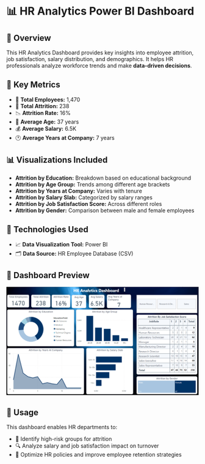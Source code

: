 
# 📊 HR Analytics Power BI Dashboard

## 📝 Overview

This HR Analytics Dashboard provides key insights into employee attrition, job satisfaction, salary distribution, and demographics. It helps HR professionals analyze workforce trends and make **data-driven decisions**.


## 🔢 Key Metrics

* 👥 **Total Employees:** 1,470
* 🔄 **Total Attrition:** 238
* 📉 **Attrition Rate:** 16%
* 🎂 **Average Age:** 37 years
* 💰 **Average Salary:** 6.5K
* 🕐 **Average Years at Company:** 7 years


## 📊 Visualizations Included

*  **Attrition by Education:** Breakdown based on educational background
*  **Attrition by Age Group:** Trends among different age brackets
*  **Attrition by Years at Company:** Varies with tenure
*  **Attrition by Salary Slab:** Categorized by salary ranges
*  **Attrition by Job Satisfaction Score:** Across different roles
*  **Attrition by Gender:** Comparison between male and female employees


## 🧰 Technologies Used

* 📈 **Data Visualization Tool:** Power BI
* 🗂️ **Data Source:** HR Employee Database (CSV)


## 📌 Dashboard Preview



![HR Analytics Dashboard](images/HR_dashboard.png)


## 🎯 Usage

This dashboard enables HR departments to:

* 🧠 Identify high-risk groups for attrition
* 🔍 Analyze salary and job satisfaction impact on turnover
* 📑 Optimize HR policies and improve employee retention strategies
